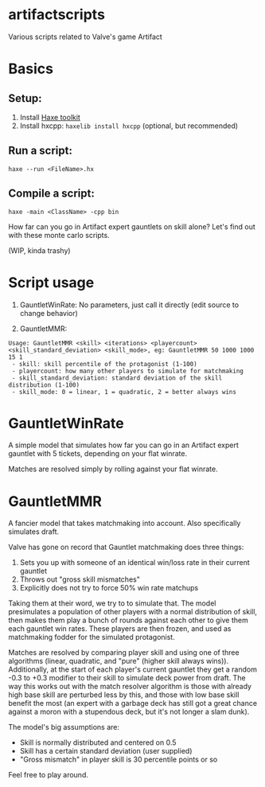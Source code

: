 # artifactscripts
Various scripts related to Valve's game Artifact

# Basics

## Setup:
1. Install [Haxe toolkit](https://haxe.org/)
2. Install hxcpp: `haxelib install hxcpp` (optional, but recommended)

## Run a script:
```
haxe --run <FileName>.hx
```

## Compile a script:
```
haxe -main <ClassName> -cpp bin
```

How far can you go in Artifact expert gauntlets on skill alone? Let's find out with these monte carlo scripts.

(WIP, kinda trashy)

# Script usage

1. GauntletWinRate:
No parameters, just call it directly (edit source to change behavior)

2. GauntletMMR:
```
Usage: GauntletMMR <skill> <iterations> <playercount> <skill_standard_deviation> <skill_mode>, eg: GauntletMMR 50 1000 1000 15 1
 - skill: skill percentile of the protagonist (1-100)
 - playercount: how many other players to simulate for matchmaking
 - skill_standard_deviation: standard deviation of the skill distribution (1-100)
 - skill_mode: 0 = linear, 1 = quadratic, 2 = better always wins
```

# GauntletWinRate

A simple model that simulates how far you can go in an Artifact expert gauntlet with 5 tickets, depending on your flat winrate.

Matches are resolved simply by rolling against your flat winrate.

# GauntletMMR

A fancier model that takes matchmaking into account. Also specifically simulates draft.

Valve has gone on record that Gauntlet matchmaking does three things:

1. Sets you up with someone of an identical win/loss rate in their current gauntlet
2. Throws out "gross skill mismatches"
3. Explicitly does not try to force 50% win rate matchups

Taking them at their word, we try to to simulate that. The model presimulates a population of other players with a normal distribution of skill, then
makes them play a bunch of rounds against each other to give them each gauntlet win rates. These players are then frozen, and used as matchmaking fodder
for the simulated protagonist.

Matches are resolved by comparing player skill and using one of three algorithms (linear, quadratic, and "pure" (higher skill always wins)). Additionally,
at the start of each player's current gauntlet they get a random -0.3 to +0.3 modifier to their skill to simulate deck power from draft. The way this works
out with the match resolver algorithm is those with already high base skill are perturbed less by this, and those with low base skill benefit the most (an 
expert with a garbage deck has still got a great chance against a moron with a stupendous deck, but it's not longer a slam dunk).

The model's big assumptions are:
- Skill is normally distributed and centered on 0.5
- Skill has a certain standard deviation (user supplied)
- "Gross mismatch" in player skill is 30 percentile points or so

Feel free to play around.
